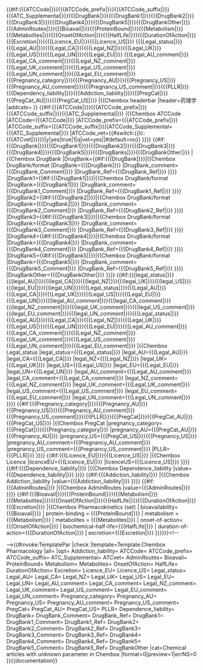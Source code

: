 {{#if:{{{ATCCode|}}}{{{ATCCode_prefix|}}}{{{ATCCode_suffix|}}}{{{ATC_Supplemental|}}}{{{DrugBank|}}}{{{DrugBank1|}}}{{{DrugBank2|}}}{{{DrugBank3|}}}{{{DrugBank4|}}}{{{DrugBank5|}}}{{{DrugBankOther|}}}{{{AdminRoutes|}}}{{{Bioavail|}}}{{{ProteinBound|}}}{{{Metabolism|}}}{{{Metabolites|}}}{{{OnsetOfAction|}}}{{{HalfLife|}}}{{{DurationOfAction|}}}{{{Excretion|}}}{{{Licence_EU|}}}{{{Licence_US|}}}
{{{Legal_status|}}}{{{Legal_AU|}}}{{{Legal_CA|}}}{{{Legal_NZ|}}}{{{Legal_UK|}}}{{{Legal_US|}}}{{{Legal_UN|}}}{{{Legal_EU|}}}
{{{Legal_AU_comment|}}}{{{Legal_CA_comment|}}}{{{Legal_NZ_comment|}}}{{{Legal_UK_comment|}}}{{{Legal_US_comment|}}}{{{Legal_UN_comment|}}}{{{Legal_EU_comment|}}}
{{{Pregnancy_category|}}}{{{Pregnancy_AU|}}}{{{Pregnancy_US|}}}{{{Pregnancy_AU_comment|}}}{{{Pregnancy_US_comment|}}}{{{PLLR|}}}{{{Dependency_liability|}}}{{{Addiction_liability|}}}{{{PregCat|}}}{{{PregCat_AU|}}}{{{PregCat_US|}}}
|{{Chembox headerbar
|header=药理学
|addcats= }}
{{#if:{{{ATCCode|}}}{{{ATCCode_prefix|}}}{{{ATCCode_suffix|}}}{{{ATC_Supplemental|}}} |{{Chembox ATCCode |ATCCode={{{ATCCode|}}} |ATCCode_prefix={{{ATCCode_prefix|}}} |ATCCode_suffix={{{ATCCode_suffix|}}}|ATCCode_Supplemental={{{ATC_Supplemental|}}} |ATCCode_vet={{#switch:{{lc:{{{ATCvet|}}}}}|y|yes|true|1|q|vet=yes||#default=no}} }}}}<!--
 DrugBank Note: DrugBank is also a parameter for Chembox Identifiers -->
{{#if:{{{DrugBank|}}}{{{DrugBank1|}}}{{{DrugBank2|}}}{{{DrugBank3|}}}{{{DrugBank4|}}}{{{DrugBank5|}}}{{{DrugBanks|}}}{{{DrugBankOther|}}}
|{{Chembox DrugBank
|DrugBank={{#if:{{{DrugBank|}}}|{{Chembox DrugBank/format
|DrugBank={{{DrugBank|}}} |DrugBank_comment={{{DrugBank_Comment|}}} |DrugBank_Ref={{{DrugBank_Ref|}}} }}}}
|DrugBank1={{#if:{{{DrugBank1|}}}|{{Chembox DrugBank/format
|DrugBank={{{DrugBank1|}}} |DrugBank_comment={{{DrugBank1_Comment|}}} |DrugBank_Ref={{{DrugBank1_Ref|}}} }}}}
|DrugBank2={{#if:{{{DrugBank2|}}}|{{Chembox DrugBank/format
|DrugBank={{{DrugBank2|}}} |DrugBank_comment={{{DrugBank2_Comment|}}} |DrugBank_Ref={{{DrugBank2_Ref|}}} }}}}
|DrugBank3={{#if:{{{DrugBank3|}}}|{{Chembox DrugBank/format
|DrugBank={{{DrugBank3|}}} |DrugBank_comment={{{DrugBank3_Comment|}}} |DrugBank_Ref={{{DrugBank3_Ref|}}} }}}}
|DrugBank4={{#if:{{{DrugBank4|}}}|{{Chembox DrugBank/format
|DrugBank={{{DrugBank4|}}} |DrugBank_comment={{{DrugBank4_Comment|}}} |DrugBank_Ref={{{DrugBank4_Ref|}}} }}}}
|DrugBank5={{#if:{{{DrugBank5|}}}|{{Chembox DrugBank/format
|DrugBank={{{DrugBank5|}}} |DrugBank_comment={{{DrugBank5_Comment|}}} |DrugBank_Ref={{{DrugBank5_Ref|}}} }}}}
|DrugBankOther={{{DrugBankOther|}}} }}}}
{{#if:{{{legal_status|}}}{{{legal_AU|}}}{{{legal_CA|}}}{{{legal_NZ|}}}{{{legal_UK|}}}{{{legal_US|}}}{{{legal_EU|}}}{{{legal_UN|}}}{{{Legal_status|}}}{{{Legal_AU|}}}{{{Legal_CA|}}}{{{Legal_UK|}}}{{{Legal_US|}}}{{{Legal_EU|}}}{{{Legal_UN|}}}{{{legal_AU_comment|}}}{{{legal_CA_comment|}}}{{{legal_NZ_comment|}}}{{{legal_UK_comment|}}}{{{legal_US_comment|}}}{{{legal_EU_comment|}}}{{{legal_UN_comment|}}}{{{Legal_status|}}}{{{Legal_AU|}}}{{{Legal_CA|}}}{{{Legal_NZ|}}}{{{Legal_UK|}}}{{{Legal_US|}}}{{{Legal_UN|}}}{{{Legal_EU|}}}{{{Legal_AU_comment|}}}{{{Legal_CA_comment|}}}{{{Legal_NZ_comment|}}}{{{Legal_UK_comment|}}}{{{Legal_US_comment|}}}{{{Legal_UN_comment|}}}{{{Legal_EU_comment|}}}
|{{Chembox Legal_status
|legal_status={{{Legal_status|}}}
|legal_AU={{{Legal_AU|}}}
|legal_CA={{{Legal_CA|}}}
|legal_NZ={{{Legal_NZ|}}}
|legal_UK={{{Legal_UK|}}}
|legal_US={{{Legal_US|}}}
|legal_EU={{{Legal_EU|}}}
|legal_UN={{{Legal_UN|}}}
|legal_AU_comment={{{Legal_AU_comment|}}}
|legal_CA_comment={{{Legal_CA_comment|}}}
|legal_NZ_comment={{{Legal_NZ_comment|}}}
|legal_UK_comment={{{Legal_UK_comment|}}}
|legal_US_comment={{{Legal_US_comment|}}}
|legal_EU_comment={{{Legal_EU_comment|}}}
|legal_UN_comment={{{Legal_UN_comment|}}} }}}}
{{#if:{{{Pregnancy_category|}}}{{{Pregnancy_AU|}}}{{{Pregnancy_US|}}}{{{Pregnancy_AU_comment|}}}{{{Pregnancy_US_comment|}}}{{{PLLR|}}}{{{PregCat|}}}{{{PregCat_AU|}}}{{{PregCat_US|}}}
|{{Chembox PregCat
|pregnancy_category={{{PregCat|}}}{{{Pregnancy_category|}}}
|pregnancy_AU={{{PregCat_AU|}}}{{{Pregnancy_AU|}}}
|pregnancy_US={{{PregCat_US|}}}{{{Pregnancy_US|}}}
|pregnancy_AU_comment={{{Pregnancy_AU_comment|}}}
|pregnancy_US_comment={{{Pregnancy_US_comment|}}}
|PLLR={{{PLLR|}}} }}}}
{{#if:{{{Licence_EU|}}}{{{Licence_US|}}}
|{{Chembox Licence
|licenceEU={{{Licence_EU|}}}
|licenceUS={{{Licence_US|}}} }}}}
{{#if:{{{Dependence_liability|}}} |{{Chembox Dependence_liability |value={{{Dependence_liability|}}} }}}}
{{#if:{{{Addiction_liability|}}} |{{Chembox Addiction_liability |value={{{Addiction_liability|}}} }}}}
{{#if:{{{AdminRoutes|}}} |{{Chembox AdminRoutes |value={{{AdminRoutes|}}} }}}}
{{#if:{{{Bioavail|}}}{{{ProteinBound|}}}{{{Metabolism|}}}{{{Metabolites|}}}{{{OnsetOfAction|}}}{{{HalfLife|}}}{{{DurationOfAction|}}}{{{Excretion|}}} |{{Chembox Pharmacokinetics (set)
| bioavailability={{{Bioavail|}}}
| protein-binding = {{{ProteinBound|}}}
| metabolism ={{{Metabolism|}}}
| metabolites = {{{Metabolites|}}}
| onset-of-action={{{OnsetOfAction|}}}
| biochemical-half-life={{{HalfLife|}}}
| duration-of-action={{{DurationOfAction|}}}
| excretion={{{Excretion|}}} }}}}<!--
-->}}<!--

-->{{#invoke:TemplatePar
|check
|template=Template:Chembox Pharmacology
|all= |opt= Addiction_liability= ATCCode= ATCCode_prefix= ATCCode_suffix= ATC_Supplemental= ATCvet= AdminRoutes= Bioavail= ProteinBound= Metabolism= Metabolites= OnsetOfAction= HalfLife= DurationOfAction= Excretion= Licence_EU= Licence_US= 
Legal_status= Legal_AU= Legal_CA= Legal_NZ= Legal_UK= Legal_US= Legal_EU= Legal_UN= 
Legal_AU_comment= Legal_CA_comment= Legal_NZ_comment= Legal_UK_comment= Legal_US_comment= Legal_EU_comment= Legal_UN_comment= 
Pregnancy_category= Pregnancy_AU= Pregnancy_US= Pregnancy_AU_comment= Pregnancy_US_comment= 
PregCat= PregCat_AU= PregCat_US=
PLLR= Dependence_liability= DrugBank= DrugBank_Comment= DrugBank_Ref= DrugBank1= DrugBank1_Comment= DrugBank1_Ref= DrugBank2= DrugBank2_Comment= DrugBank2_Ref= DrugBank3= DrugBank3_Comment= DrugBank3_Ref= DrugBank4= DrugBank4_Comment= DrugBank4_Ref= DrugBank5= DrugBank5_Comment= DrugBank5_Ref= DrugBankOther
|cat=Chemical articles with unknown parameter in Chembox
|format=0|preview=1|errNS=0
}}<noinclude>{{documentation}}</noinclude>